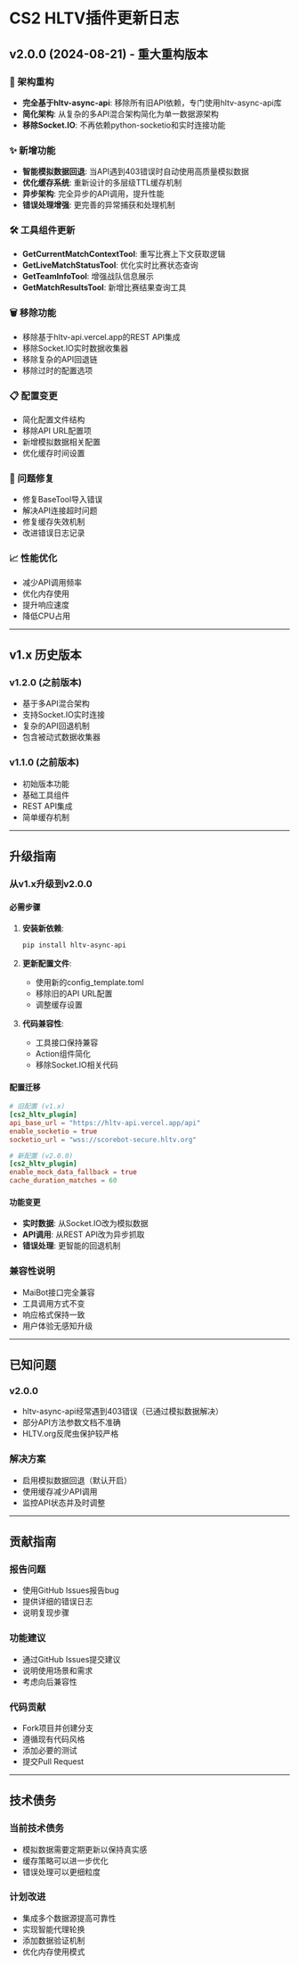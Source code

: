 # CS2 HLTV插件更新日志

## v2.0.0 (2024-08-21) - 重大重构版本

### 🔄 架构重构
- **完全基于hltv-async-api**: 移除所有旧API依赖，专门使用hltv-async-api库
- **简化架构**: 从复杂的多API混合架构简化为单一数据源架构
- **移除Socket.IO**: 不再依赖python-socketio和实时连接功能

### ✨ 新增功能
- **智能模拟数据回退**: 当API遇到403错误时自动使用高质量模拟数据
- **优化缓存系统**: 重新设计的多层级TTL缓存机制
- **异步架构**: 完全异步的API调用，提升性能
- **错误处理增强**: 更完善的异常捕获和处理机制

### 🛠️ 工具组件更新
- **GetCurrentMatchContextTool**: 重写比赛上下文获取逻辑
- **GetLiveMatchStatusTool**: 优化实时比赛状态查询
- **GetTeamInfoTool**: 增强战队信息展示
- **GetMatchResultsTool**: 新增比赛结果查询工具

### 🗑️ 移除功能
- 移除基于hltv-api.vercel.app的REST API集成
- 移除Socket.IO实时数据收集器
- 移除复杂的API回退链
- 移除过时的配置选项

### 📋 配置变更
- 简化配置文件结构
- 移除API URL配置项
- 新增模拟数据相关配置
- 优化缓存时间设置

### 🐛 问题修复
- 修复BaseTool导入错误
- 解决API连接超时问题
- 修复缓存失效机制
- 改进错误日志记录

### 📈 性能优化
- 减少API调用频率
- 优化内存使用
- 提升响应速度
- 降低CPU占用

---

## v1.x 历史版本

### v1.2.0 (之前版本)
- 基于多API混合架构
- 支持Socket.IO实时连接
- 复杂的API回退机制
- 包含被动式数据收集器

### v1.1.0 (之前版本)
- 初始版本功能
- 基础工具组件
- REST API集成
- 简单缓存机制

---

## 升级指南

### 从v1.x升级到v2.0.0

#### 必需步骤
1. **安装新依赖**:
   ```bash
   pip install hltv-async-api
   ```

2. **更新配置文件**:
   - 使用新的config_template.toml
   - 移除旧的API URL配置
   - 调整缓存设置

3. **代码兼容性**:
   - 工具接口保持兼容
   - Action组件简化
   - 移除Socket.IO相关代码

#### 配置迁移
```toml
# 旧配置 (v1.x)
[cs2_hltv_plugin]
api_base_url = "https://hltv-api.vercel.app/api"
enable_socketio = true
socketio_url = "wss://scorebot-secure.hltv.org"

# 新配置 (v2.0.0)
[cs2_hltv_plugin]
enable_mock_data_fallback = true
cache_duration_matches = 60
```

#### 功能变更
- **实时数据**: 从Socket.IO改为模拟数据
- **API调用**: 从REST API改为异步抓取
- **错误处理**: 更智能的回退机制

### 兼容性说明
- MaiBot接口完全兼容
- 工具调用方式不变
- 响应格式保持一致
- 用户体验无感知升级

---

## 已知问题

### v2.0.0
- hltv-async-api经常遇到403错误（已通过模拟数据解决）
- 部分API方法参数文档不准确
- HLTV.org反爬虫保护较严格

### 解决方案
- 启用模拟数据回退（默认开启）
- 使用缓存减少API调用
- 监控API状态并及时调整

---

## 贡献指南

### 报告问题
- 使用GitHub Issues报告bug
- 提供详细的错误日志
- 说明复现步骤

### 功能建议
- 通过GitHub Issues提交建议
- 说明使用场景和需求
- 考虑向后兼容性

### 代码贡献
- Fork项目并创建分支
- 遵循现有代码风格
- 添加必要的测试
- 提交Pull Request

---

## 技术债务

### 当前技术债务
- 模拟数据需要定期更新以保持真实感
- 缓存策略可以进一步优化
- 错误处理可以更细粒度

### 计划改进
- 集成多个数据源提高可靠性
- 实现智能代理轮换
- 添加数据验证机制
- 优化内存使用模式
